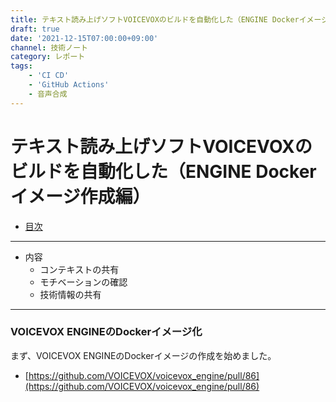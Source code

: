 ```yaml
---
title: テキスト読み上げソフトVOICEVOXのビルドを自動化した（ENGINE Dockerイメージ作成編）
draft: true
date: '2021-12-15T07:00:00+09:00'
channel: 技術ノート
category: レポート
tags:
    - 'CI CD'
    - 'GitHub Actions'
    - 音声合成
---
```

# テキスト読み上げソフトVOICEVOXのビルドを自動化した（ENGINE Dockerイメージ作成編）

- [目次](../voicevox_autobuild/)

---

- 内容
  - コンテキストの共有
  - モチベーションの確認
  - 技術情報の共有

---


### VOICEVOX ENGINEのDockerイメージ化

まず、VOICEVOX ENGINEのDockerイメージの作成を始めました。

- [https://github.com/VOICEVOX/voicevox_engine/pull/86](https://github.com/VOICEVOX/voicevox_engine/pull/86)
